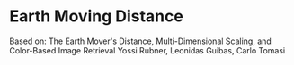 # Earth Moving Distance
Based on:
The Earth Mover's Distance, Multi-Dimensional Scaling, and Color-Based Image Retrieval
Yossi Rubner, Leonidas Guibas, Carlo Tomasi
